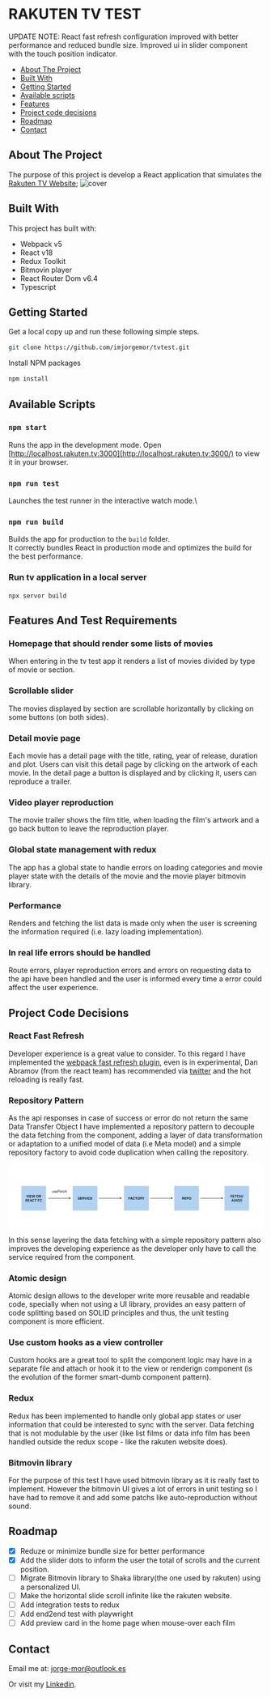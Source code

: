 # RAKUTEN TV TEST

UPDATE NOTE: React fast refresh configuration improved with better performance and reduced bundle size. Improved ui in slider component with the touch position indicator.

* [About The Project](#about)
* [Built With](#built-with)
* [Getting Started](#getting-started)
* [Available scripts](#available-scripts)
* [Features](#features)
* [Project code decisions](#project-code-decisions)
* [Roadmap](#roadmap)
* [Contact](#contact)


## About The Project

The purpose of this project is develop a React application that simulates the [Rakuten TV Website](https://rakuten.tv/es);
![cover](https://github.com/imjorgemor/tvtest/blob/main/src/assets/images/appdemo.gif)


## Built With

This project has built with:
* Webpack v5
* React v18
* Redux Toolkit
* Bitmovin player
* React Router Dom v6.4
* Typescript

## Getting Started

Get a local copy up and run these following simple steps.
```sh
git clone https://github.com/imjorgemor/tvtest.git
```

Install NPM packages
```sh
npm install
```

## Available Scripts

### `npm start`

Runs the app in the development mode.
Open [http://localhost.rakuten.tv:3000](http://localhost.rakuten.tv:3000/) to view it in your browser.

### `npm run test`

Launches the test runner in the interactive watch mode.\

### `npm run build`

Builds the app for production to the `build` folder.\
It correctly bundles React in production mode and optimizes the build for the best performance.

### Run tv application in a local server
`npx servor build`

## Features And Test Requirements

### Homepage that should render some lists of movies

When entering in the tv test app it renders a list of movies divided by type of movie or section.

### Scrollable slider

The movies displayed by section are scrollable horizontally by clicking on some buttons (on both sides).

### Detail movie page

Each movie has a detail page with the title, rating, year of release, duration and plot. Users can visit this detail page by clicking on the artwork of each movie. In the detail page a button is displayed and by clicking it, users can reproduce a trailer.

### Video player reproduction

The movie trailer shows the film title, when loading the film's artwork and a go back button to leave the reproduction player.

### Global state management with redux

The app has a global state to handle errors on loading categories and movie player state with the details of the movie and the movie player bitmovin library.

### Performance

Renders and fetching the list data is made only when the user is screening the information required (i.e. lazy loading implementation).

### In real life errors should be handled

Route errors, player reproduction errors and errors on requesting data to the api have been handled and the user is informed every time a error could affect the user experience.

## Project Code Decisions

### React Fast Refresh

Developer experience is a great value to consider. To this regard I have implemented the [webpack fast refresh plugin](https://github.com/pmmmwh/react-refresh-webpack-plugin), even is in experimental, Dan Abramov (from the react team) has recommended via [twitter](https://twitter.com/dan_abramov/status/1290967745304068096?lang=en) and the hot reloading is really fast.

### Repository Pattern

As the api responses in case of success or error do not return the same Data Transfer Object I have implemented a repository pattern to decouple the data fetching from the component, adding a layer of data transformation or adaptation to a unified model of data (i.e Meta model) and a simple repository factory to avoid code duplication when calling the repository.

![repository](https://github.com/imjorgemor/tvtest/blob/main/src/assets/images/repositoryPatternDiagram.png)

In this sense layering the data fetching with a simple repository pattern also improves the developing experience as the developer only have to call the service required from the component.

### Atomic design

Atomic design allows to the developer write more reusable and readable code, specially when not using a UI library, provides an easy pattern of code splitting based on SOLID principles and thus, the unit testing component is more efficient.

### Use custom hooks as a view controller

Custom hooks are a great tool to split the component logic may have in a separate file and attach or hook it to the view or renderign component (is the evolution of the former smart-dumb component pattern).

### Redux

Redux has been implemented to handle only global app states or user information that could be interested to sync with the server. Data fetching that is not modulable by the user (like list films or data info film has been handled outside the redux scope - like the rakuten website does).

### Bitmovin library

For the purpose of this test I have used bitmovin library as it is really fast to implement. However the bitmovin UI gives a lot of errors in unit testing so I have had to remove it and add some patchs like auto-reproduction without sound.

## Roadmap

- [x] Reduze or minimize bundle size for better performance
- [x] Add the slider dots to inform the user the total of scrolls and the current position.
- [ ] Migrate Bitmovin library to Shaka library(the one used by rakuten) using a personalized UI.
- [ ] Make the horizontal slide scroll infinite like the rakuten website.
- [ ] Add integration tests to redux
- [ ] Add end2end test with playwright
- [ ] Add preview card in the home page when mouse-over each film

## Contact

Email me at: jorge-mor@outlook.es 

Or visit my [Linkedin](https://www.linkedin.com/in/jorge-mor-reactdev/).